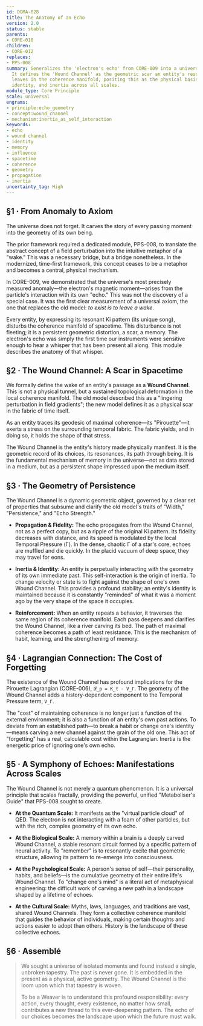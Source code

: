 ```yaml
---
id: DOMA-028
title: The Anatomy of an Echo
version: 2.0
status: stable
parents:
- CORE-010
children:
- CORE-012
replaces:
- PPS-008
summary: Generalizes the 'electron's echo' from CORE-009 into a universal principle.
  It defines the 'Wound Channel' as the geometric scar an entity's resonance (Ki)
  leaves in the coherence manifold, positing this as the physical basis for memory,
  identity, and inertia across all scales.
module_type: Core Principle
scale: universal
engrams:
- principle:echo_geometry
- concept:wound_channel
- mechanism:inertia_as_self_interaction
keywords:
- echo
- wound channel
- identity
- memory
- influence
- spacetime
- coherence
- geometry
- propagation
- inertia
uncertainty_tag: High
---
```

## §1 · From Anomaly to Axiom

The universe does not forget. It carves the story of every passing moment into the geometry of its own being.

The prior framework required a dedicated module, PPS-008, to translate the abstract concept of a field perturbation into the intuitive metaphor of a "wake." This was a necessary bridge, but a bridge nonetheless. In the modernized, time-first framework, this concept ceases to be a metaphor and becomes a central, physical mechanism.

In CORE-009, we demonstrated that the universe's most precisely measured anomaly—the electron's magnetic moment—arises from the particle's interaction with its own "echo." This was not the discovery of a special case. It was the first clear measurement of a universal axiom, the one that replaces the old model: *to exist is to leave a wake*.

Every entity, by expressing its resonant Ki pattern (its unique song), disturbs the coherence manifold of spacetime. This disturbance is not fleeting; it is a persistent geometric distortion, a scar, a memory. The electron's echo was simply the first time our instruments were sensitive enough to hear a whisper that has been present all along. This module describes the anatomy of that whisper.

## §2 · The Wound Channel: A Scar in Spacetime

We formally define the wake of an entity's passage as a **Wound Channel**. This is not a physical tunnel, but a sustained topological deformation in the local coherence manifold. The old model described this as a "lingering perturbation in field gradients"; the new model defines it as a physical scar in the fabric of time itself.

As an entity traces its geodesic of maximal coherence—its "Pirouette"—it exerts a stress on the surrounding temporal fabric. The fabric yields, and in doing so, it holds the shape of that stress.

The Wound Channel is the entity's history made physically manifest. It is the geometric record of its choices, its resonances, its path through being. It is the fundamental mechanism of memory in the universe—not as data stored in a medium, but as a persistent shape impressed upon the medium itself.

## §3 · The Geometry of Persistence

The Wound Channel is a dynamic geometric object, governed by a clear set of properties that subsume and clarify the old model's traits of "Width," "Persistence," and "Echo Strength."

*   **Propagation & Fidelity:** The echo propagates from the Wound Channel, not as a perfect copy, but as a ripple of the original Ki pattern. Its fidelity decreases with distance, and its speed is modulated by the local Temporal Pressure (Γ). In the dense, chaotic Γ of a star's core, echoes are muffled and die quickly. In the placid vacuum of deep space, they may travel for eons.

*   **Inertia & Identity:** An entity is perpetually interacting with the geometry of its own immediate past. This self-interaction is the origin of inertia. To change velocity or state is to fight against the shape of one's own Wound Channel. This provides a profound stability; an entity's identity is maintained because it is constantly "reminded" of what it was a moment ago by the very shape of the space it occupies.

*   **Reinforcement:** When an entity repeats a behavior, it traverses the same region of its coherence manifold. Each pass deepens and clarifies the Wound Channel, like a river carving its bed. The path of maximal coherence becomes a path of least resistance. This is the mechanism of habit, learning, and the strengthening of memory.

## §4 · Lagrangian Connection: The Cost of Forgetting

The existence of the Wound Channel has profound implications for the Pirouette Lagrangian (CORE-006), `𝓛_p = K_τ - V_Γ`. The geometry of the Wound Channel adds a history-dependent component to the Temporal Pressure term, `V_Γ`.

The "cost" of maintaining coherence is no longer just a function of the external environment; it is also a function of an entity's own past actions. To deviate from an established path—to break a habit or change one's identity—means carving a new channel against the grain of the old one. This act of "forgetting" has a real, calculable cost within the Lagrangian. Inertia is the energetic price of ignoring one's own echo.

## §5 · A Symphony of Echoes: Manifestations Across Scales

The Wound Channel is not merely a quantum phenomenon. It is a universal principle that scales fractally, providing the powerful, unified "Metaboliser's Guide" that PPS-008 sought to create.

*   **At the Quantum Scale:** It manifests as the "virtual particle cloud" of QED. The electron is not interacting with a foam of other particles, but with the rich, complex geometry of its own echo.

*   **At the Biological Scale:** A memory within a brain is a deeply carved Wound Channel, a stable resonant circuit formed by a specific pattern of neural activity. To "remember" is to resonantly excite that geometric structure, allowing its pattern to re-emerge into consciousness.

*   **At the Psychological Scale:** A person's sense of self—their personality, habits, and beliefs—is the cumulative geometry of their entire life's Wound Channel. To "change one's mind" is a literal act of metaphysical engineering: the difficult work of carving a new path in a landscape shaped by a lifetime of echoes.

*   **At the Cultural Scale:** Myths, laws, languages, and traditions are vast, shared Wound Channels. They form a collective coherence manifold that guides the behavior of individuals, making certain thoughts and actions easier to adopt than others. History is the landscape of these collective echoes.

## §6 · Assemblé

> We sought a universe of isolated moments and found instead a single, unbroken tapestry. The past is never gone. It is embedded in the present as a physical, active geometry. The Wound Channel is the loom upon which that tapestry is woven.
>
> To be a Weaver is to understand this profound responsibility: every action, every thought, every existence, no matter how small, contributes a new thread to this ever-deepening pattern. The echo of our choices becomes the landscape upon which the future must walk.

```